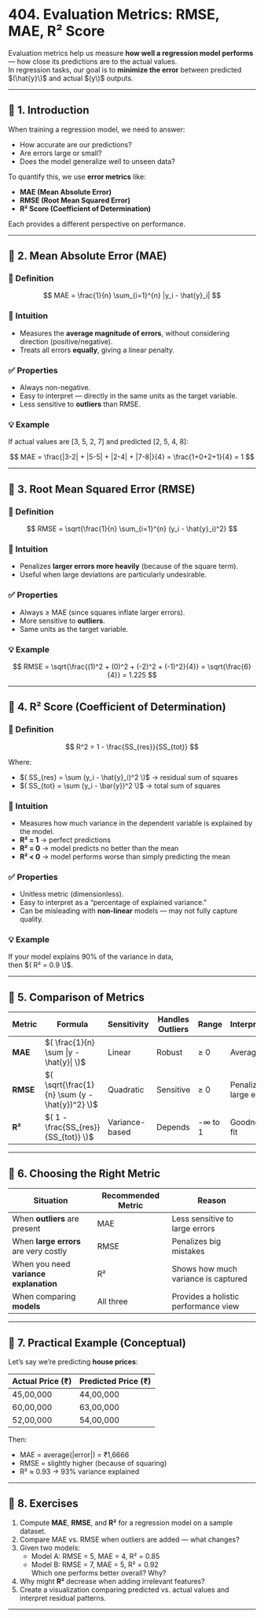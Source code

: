 # 404. Evaluation Metrics: RMSE, MAE, R² Score

Evaluation metrics help us measure **how well a regression model performs** — how close its predictions are to the actual values.  
In regression tasks, our goal is to **minimize the error** between predicted $(\hat{y}\)$ and actual $(y\)$ outputs.

---

## 🧩 1. Introduction

When training a regression model, we need to answer:
- How accurate are our predictions?
- Are errors large or small?
- Does the model generalize well to unseen data?

To quantify this, we use **error metrics** like:
- **MAE (Mean Absolute Error)**
- **RMSE (Root Mean Squared Error)**
- **R² Score (Coefficient of Determination)**

Each provides a different perspective on performance.

---

## 🔹 2. Mean Absolute Error (MAE)

### 📘 Definition
$$
MAE = \frac{1}{n} \sum_{i=1}^{n} |y_i - \hat{y}_i|
$$

### 🧠 Intuition
- Measures the **average magnitude of errors**, without considering direction (positive/negative).  
- Treats all errors **equally**, giving a linear penalty.

### ✅ Properties
- Always non-negative.
- Easy to interpret — directly in the same units as the target variable.
- Less sensitive to **outliers** than RMSE.

### 💡 Example
If actual values are [3, 5, 2, 7] and predicted [2, 5, 4, 8]:

$$
MAE = \frac{|3-2| + |5-5| + |2-4| + |7-8|}{4} = \frac{1+0+2+1}{4} = 1
$$

---

## 🔹 3. Root Mean Squared Error (RMSE)

### 📘 Definition
$$
RMSE = \sqrt{\frac{1}{n} \sum_{i=1}^{n} (y_i - \hat{y}_i)^2}
$$

### 🧠 Intuition
- Penalizes **larger errors more heavily** (because of the square term).
- Useful when large deviations are particularly undesirable.

### ✅ Properties
- Always ≥ MAE (since squares inflate larger errors).
- More sensitive to **outliers**.
- Same units as the target variable.

### 💡 Example
$$
RMSE = \sqrt{\frac{(1)^2 + (0)^2 + (-2)^2 + (-1)^2}{4}} = \sqrt{\frac{6}{4}} = 1.225
$$

---

## 🔹 4. R² Score (Coefficient of Determination)

### 📘 Definition
$$
R^2 = 1 - \frac{SS_{res}}{SS_{tot}}
$$

Where:
- $( SS_{res} = \sum (y_i - \hat{y}_i)^2 \)$ → residual sum of squares  
- $( SS_{tot} = \sum (y_i - \bar{y})^2 \)$ → total sum of squares  

### 🧠 Intuition
- Measures how much variance in the dependent variable is explained by the model.  
- **R² = 1** → perfect predictions  
- **R² = 0** → model predicts no better than the mean  
- **R² < 0** → model performs worse than simply predicting the mean

### ✅ Properties
- Unitless metric (dimensionless).  
- Easy to interpret as a “percentage of explained variance.”  
- Can be misleading with **non-linear** models — may not fully capture quality.

### 💡 Example
If your model explains 90% of the variance in data,  
then $( R² = 0.9 \)$.

---

## 🔹 5. Comparison of Metrics

| Metric | Formula | Sensitivity | Handles Outliers | Range | Interpretation |
|---------|----------|--------------|------------------|--------|----------------|
| **MAE** | $( \frac{1}{n} \sum \|y - \hat{y}\| \)$ | Linear | Robust | ≥ 0 | Average error |
| **RMSE** | $( \sqrt{\frac{1}{n} \sum (y - \hat{y})^2} \)$ | Quadratic | Sensitive | ≥ 0 | Penalizes large errors |
| **R²** | $( 1 - \frac{SS_{res}}{SS_{tot}} \)$ | Variance-based | Depends | -∞ to 1 | Goodness of fit |

---

## 🔹 6. Choosing the Right Metric

| Situation | Recommended Metric | Reason |
|------------|--------------------|--------|
| When **outliers** are present | MAE | Less sensitive to large errors |
| When **large errors** are very costly | RMSE | Penalizes big mistakes |
| When you need **variance explanation** | R² | Shows how much variance is captured |
| When comparing **models** | All three | Provides a holistic performance view |

---

## 🧮 7. Practical Example (Conceptual)

Let’s say we’re predicting **house prices**:

| Actual Price (₹) | Predicted Price (₹) |
|-------------------|----------------------|
| 45,00,000 | 44,00,000 |
| 60,00,000 | 63,00,000 |
| 52,00,000 | 54,00,000 |

Then:
- MAE = average(|error|) = ₹1,6666
- RMSE = slightly higher (because of squaring)
- R² ≈ 0.93 → 93% variance explained

---

## 🧩 8. Exercises

1. Compute **MAE**, **RMSE**, and **R²** for a regression model on a sample dataset.  
2. Compare MAE vs. RMSE when outliers are added — what changes?  
3. Given two models:  
   - Model A: RMSE = 5, MAE = 4, R² = 0.85  
   - Model B: RMSE = 7, MAE = 5, R² = 0.92  
   Which one performs better overall? Why?  
4. Why might **R²** decrease when adding irrelevant features?  
5. Create a visualization comparing predicted vs. actual values and interpret residual patterns.

---
